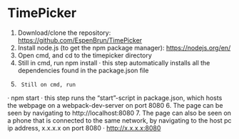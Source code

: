 # TimePicker

1. Download/clone the repository: https://github.com/EspenBrun/TimePicker
2. Install node.js (to get the npm package manager): https://nodejs.org/en/
3. Open cmd, and cd to the timepicker directory
4. Still in cmd, run
       npm install
·        this step automatically installs all the dependencies found in the package.json file
5.      Still on cmd, run
·        npm start
·        this step runs the “start”-script in package.json, which hosts the webpage on a webpack-dev-server on port 8080
6.      The page can be seen by navigating to http://localhost:8080
7.      The page can also be seen on a phone that is connected to the same network, by navigating to the host pc ip address, x.x.x.x on port 8080
·        http://x.x.x.x:8080

